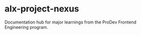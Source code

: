 # alx-project-nexus
Documentation hub for major learnings from the ProDev Frontend Engineering program.

